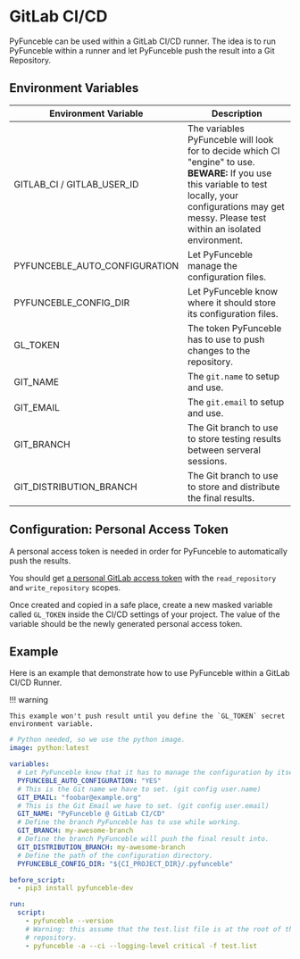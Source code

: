 # GitLab CI/CD

PyFunceble can be used within a GitLab CI/CD runner.
The idea is to run PyFunceble within a runner and let PyFunceble push the result
into a Git Repository.

## Environment Variables

| Environment Variable          | Description                                                                                                                                                                                                     |
|-------------------------------|-----------------------------------------------------------------------------------------------------------------------------------------------------------------------------------------------------------------|
| GITLAB_CI / GITLAB_USER_ID    | The variables PyFunceble will look for to decide which CI "engine" to use. **BEWARE:** If you use this variable to test locally, your configurations may get messy. Please test within an isolated environment. |
| PYFUNCEBLE_AUTO_CONFIGURATION | Let PyFunceble manage the configuration files.                                                                                                                                                                  |
| PYFUNCEBLE_CONFIG_DIR         | Let PyFunceble know where it should store its configuration files.                                                                                                                                              |
| GL_TOKEN                      | The token PyFunceble has to use to push changes to the repository.                                                                                                                                              |
| GIT_NAME                      | The `git.name` to setup and use.                                                                                                                                                                                |
| GIT_EMAIL                     | The `git.email` to setup and use.                                                                                                                                                                               |
| GIT_BRANCH                    | The Git branch to use to store testing results between serveral sessions.                                                                                                                                       |
| GIT_DISTRIBUTION_BRANCH       | The Git branch to use to store and distribute the final results.                                                                                                                                                |

## Configuration: Personal Access Token

A personal access token is needed in order for PyFunceble to automatically push
the results.

You should
get [a personal GitLab access token](https://gitlab.com/profile/personal_access_tokens)
with the `read_repository` and `write_repository` scopes.

Once created and copied in a safe place, create a new masked variable
called `GL_TOKEN` inside the CI/CD settings of your project. The value of the
variable should be the newly generated personal access token.

## Example

Here is an example that demonstrate how to use PyFunceble within a GitLab CI/CD
Runner.

!!! warning

    This example won't push result until you define the `GL_TOKEN` secret environment variable.

```yaml title=".travis.yml"
# Python needed, so we use the python image.
image: python:latest

variables:
  # Let PyFunceble know that it has to manage the configuration by itself.
  PYFUNCEBLE_AUTO_CONFIGURATION: "YES"
  # This is the Git name we have to set. (git config user.name)
  GIT_EMAIL: "foobar@example.org"
  # This is the Git Email we have to set. (git config user.email)
  GIT_NAME: "PyFunceble @ GitLab CI/CD"
  # Define the branch PyFunceble has to use while working.
  GIT_BRANCH: my-awesome-branch
  # Define the branch PyFunceble will push the final result into.
  GIT_DISTRIBUTION_BRANCH: my-awesome-branch
  # Define the path of the configuration directory.
  PYFUNCEBLE_CONFIG_DIR: "${CI_PROJECT_DIR}/.pyfunceble"

before_script:
  - pip3 install pyfunceble-dev

run:
  script:
    - pyfunceble --version
    # Warning: this assume that the test.list file is at the root of the
    # repository.
    - pyfunceble -a --ci --logging-level critical -f test.list
```
